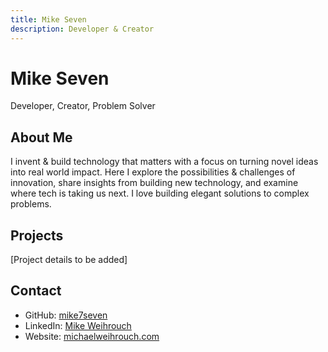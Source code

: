 ```yaml
---
title: Mike Seven
description: Developer & Creator
---
```


# Mike Seven
Developer, Creator, Problem Solver

## About Me
I invent & build technology that matters with a focus on turning novel ideas into real world impact. Here I explore the possibilities & challenges of innovation, share insights from building new technology, and examine where tech is taking us next. I love building elegant solutions to complex problems.

## Projects
[Project details to be added]

## Contact
- GitHub: [mike7seven](https://github.com/mike7seven)
- LinkedIn: [Mike Weihrouch](https://www.linkedin.com/in/mikeweihrouch/)
- Website: [michaelweihrouch.com](https://michaelweihrouch.com/)